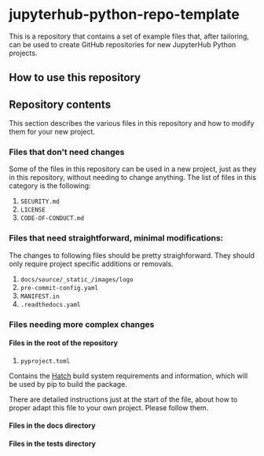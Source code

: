 # jupyterhub-python-repo-template

This is a repository that contains a set of example files that, after tailoring, can be used to create GitHub repositories for new JupyterHub Python projects.

## How to use this repository



## Repository contents

This section describes the various files in this repository and how to modify them for your new project.

### Files that don't need changes

Some of the files in this repository can be used in a new project, just as they in this repository,
without needing to change anything.
The list of files in this category is the following:

1. `SECURITY.md`
2. `LICENSE`
3. `CODE-OF-CONDUCT.md`

### Files that need straightforward, minimal modifications:

The changes to following files should be pretty straighforward.
They should only require project specific additions or removals.

1. `docs/source/_static_/images/logo`
2. `pre-commit-config.yaml`
3. `MANIFEST.in`
4. `.readthedocs.yaml`

### Files needing more complex changes

#### Files in the root of the repository

1. `pyproject.toml`

Contains the [Hatch](https://hatch.pypa.io/latest/) build system requirements and information,
which will be used by pip to build the package.

There are detailed instructions just at the start of the file,
about how to proper adapt this file to your own project.
Please follow them.

#### Files in the docs directory


#### Files in the tests directory